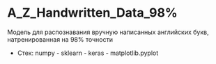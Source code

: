 # A_Z_Handwritten_Data_98%

Модель для распознавания вручную написанных английских букв, натренированная на 98% точности
 - Стек:
numpy - sklearn - keras - matplotlib.pyplot
